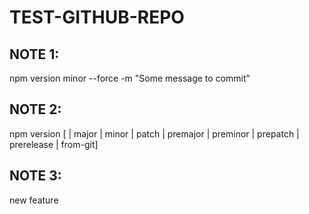 # TEST-GITHUB-REPO

## NOTE 1:
npm version minor --force -m "Some message to commit"

## NOTE 2:
npm version [<newversion> | major | minor | patch | premajor | preminor | prepatch | prerelease | from-git]

## NOTE 3:
new feature
